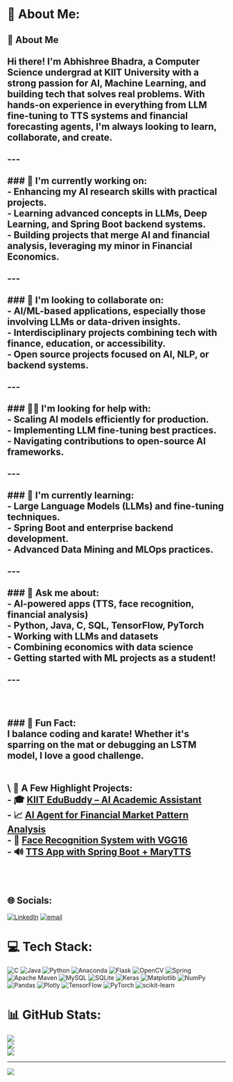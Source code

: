 # 💫 About Me:

## 👋 About Me<br><br>Hi there! I'm **Abhishree Bhadra**, a Computer Science undergrad at KIIT University with a strong passion for AI, Machine Learning, and building tech that solves real problems. With hands-on experience in everything from LLM fine-tuning to TTS systems and financial forecasting agents, I'm always looking to learn, collaborate, and create.<br><br>---<br><br>### 🔭 I'm currently working on:<br>- Enhancing my **AI research skills** with practical projects.<br>- Learning advanced concepts in **LLMs, Deep Learning**, and **Spring Boot** backend systems.<br>- Building projects that merge **AI** and **financial analysis**, leveraging my minor in Financial Economics.<br><br>---<br><br>### 🤝 I'm looking to collaborate on:<br>- **AI/ML-based applications**, especially those involving LLMs or data-driven insights.<br>- **Interdisciplinary projects** combining tech with finance, education, or accessibility.<br>- **Open source projects** focused on AI, NLP, or backend systems.<br><br>---<br><br>### 🙋‍♀️ I'm looking for help with:<br>- Scaling **AI models** efficiently for production.<br>- Implementing **LLM fine-tuning** best practices.<br>- Navigating contributions to **open-source AI frameworks**.<br><br>---<br><br>### 🌱 I'm currently learning:<br>- **Large Language Models (LLMs)** and fine-tuning techniques.<br>- **Spring Boot** and enterprise backend development.<br>- **Advanced Data Mining** and **MLOps** practices.<br><br>---<br><br>### 💬 Ask me about:<br>- AI-powered apps (TTS, face recognition, financial analysis)<br>- Python, Java, C, SQL, TensorFlow, PyTorch<br>- Working with LLMs and datasets<br>- Combining economics with data science<br>- Getting started with ML projects as a student!<br><br>---<br><br><br><br>### 🌟 Fun Fact:<br>I balance coding and karate! Whether it's sparring on the mat or debugging an LSTM model, I love a good challenge.<br><br><br>\ 📌 A Few Highlight Projects:<br>- 🎓 [KIIT EduBuddy – AI Academic Assistant](https://github.com/AbhishreeBhadra/KIIT_EDUBUDDY)  <br>- 📈 [AI Agent for Financial Market Pattern Analysis](https://github.com/AbhishreeBhadra/KIIT_EDUBUDDY)  <br>- 🧠 [Face Recognition System with VGG16](https://github.com/AbhishreeBhadra/Face_recognition)  <br>- 🔊 [TTS App with Spring Boot + MaryTTS](https://github.com/AbhishreeBhadra/TTS)<br><br><br>


## 🌐 Socials:
[![LinkedIn](https://img.shields.io/badge/LinkedIn-%230077B5.svg?logo=linkedin&logoColor=white)](https://linkedin.com/in/https://www.linkedin.com/in/abhishree-bhadra-25abb0245/) [![email](https://img.shields.io/badge/Email-D14836?logo=gmail&logoColor=white)](mailto:abhishree.bhadra@gmail.com) 

# 💻 Tech Stack:
![C](https://img.shields.io/badge/c-%2300599C.svg?style=for-the-badge&logo=c&logoColor=white) ![Java](https://img.shields.io/badge/java-%23ED8B00.svg?style=for-the-badge&logo=openjdk&logoColor=white) ![Python](https://img.shields.io/badge/python-3670A0?style=for-the-badge&logo=python&logoColor=ffdd54) ![Anaconda](https://img.shields.io/badge/Anaconda-%2344A833.svg?style=for-the-badge&logo=anaconda&logoColor=white) ![Flask](https://img.shields.io/badge/flask-%23000.svg?style=for-the-badge&logo=flask&logoColor=white) ![OpenCV](https://img.shields.io/badge/opencv-%23white.svg?style=for-the-badge&logo=opencv&logoColor=white) ![Spring](https://img.shields.io/badge/spring-%236DB33F.svg?style=for-the-badge&logo=spring&logoColor=white) ![Apache Maven](https://img.shields.io/badge/Apache%20Maven-C71A36?style=for-the-badge&logo=Apache%20Maven&logoColor=white) ![MySQL](https://img.shields.io/badge/mysql-4479A1.svg?style=for-the-badge&logo=mysql&logoColor=white) ![SQLite](https://img.shields.io/badge/sqlite-%2307405e.svg?style=for-the-badge&logo=sqlite&logoColor=white) ![Keras](https://img.shields.io/badge/Keras-%23D00000.svg?style=for-the-badge&logo=Keras&logoColor=white) ![Matplotlib](https://img.shields.io/badge/Matplotlib-%23ffffff.svg?style=for-the-badge&logo=Matplotlib&logoColor=black) ![NumPy](https://img.shields.io/badge/numpy-%23013243.svg?style=for-the-badge&logo=numpy&logoColor=white) ![Pandas](https://img.shields.io/badge/pandas-%23150458.svg?style=for-the-badge&logo=pandas&logoColor=white) ![Plotly](https://img.shields.io/badge/Plotly-%233F4F75.svg?style=for-the-badge&logo=plotly&logoColor=white) ![TensorFlow](https://img.shields.io/badge/TensorFlow-%23FF6F00.svg?style=for-the-badge&logo=TensorFlow&logoColor=white) ![PyTorch](https://img.shields.io/badge/PyTorch-%23EE4C2C.svg?style=for-the-badge&logo=PyTorch&logoColor=white) ![scikit-learn](https://img.shields.io/badge/scikit--learn-%23F7931E.svg?style=for-the-badge&logo=scikit-learn&logoColor=white)
# 📊 GitHub Stats:
![](https://github-readme-stats.vercel.app/api?username=AbhishreeBhadra&theme=dark&hide_border=false&include_all_commits=false&count_private=false)<br/>
![](https://nirzak-streak-stats.vercel.app/?user=AbhishreeBhadra&theme=dark&hide_border=false)<br/>
![](https://github-readme-stats.vercel.app/api/top-langs/?username=AbhishreeBhadra&theme=dark&hide_border=false&include_all_commits=false&count_private=false&layout=compact)

---
[![](https://visitcount.itsvg.in/api?id=AbhishreeBhadra&icon=0&color=0)](https://visitcount.itsvg.in)

<!-- Proudly created with GPRM ( https://gprm.itsvg.in ) -->

<!--
**AbhishreeBhadra/AbhishreeBhadra** is a ✨ _special_ ✨ repository because its `README.md` (this file) appears on your GitHub profile.

Here are some ideas to get you started:

- 🔭 I’m currently working on ...
- 🌱 I’m currently learning ...
- 👯 I’m looking to collaborate on ...
- 🤔 I’m looking for help with ...
- 💬 Ask me about ...
- 📫 How to reach me: ...
- 😄 Pronouns: ...
- ⚡ Fun fact: ...
-->
